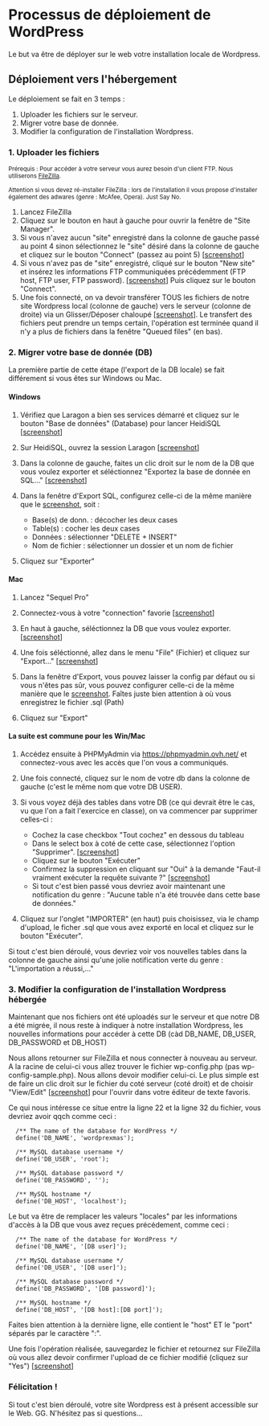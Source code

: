 # Processus de déploiement de WordPress
Le but va être de déployer sur le web votre installation locale de Wordpress.

## Déploiement vers l'hébergement

Le déploiement se fait en 3 temps :
1. Uploader les fichiers sur le serveur.
2. Migrer votre base de donnée.
3. Modifier la configuration de l'installation Wordpress.

### 1. Uploader les fichiers

<small>Prérequis : Pour accéder à votre serveur vous aurez besoin d'un client FTP. Nous utiliserons [FileZilla](https://filezilla-project.org/download.php?type=client). </small>

<small>Attention si vous devez ré-installer FileZilla : lors de l'installation il vous propose d'installer également des adwares (genre : McAfee, Opera). Just Say No.</small>

1. Lancez FileZilla
2. Cliquez sur le bouton en haut à gauche pour ouvrir la fenêtre de "Site Manager".
3. Si vous n'avez aucun "site" enregistré dans la colonne de gauche passé au point 4 sinon sélectionnez le "site" désiré dans la colonne de gauche et cliquez sur le bouton "Connect" (passez au point 5) [<a href="github/screenshots/ftp_01.png" target="_blank">screenshot</a>]
4. Si vous n'avez pas de "site" enregistré, cliqué sur le bouton "New site" et insérez les informations FTP communiquées précédemment (FTP host, FTP user, FTP password). [<a href="github/screenshots/ftp_02.png" target="_blank">screenshot</a>] Puis cliquez sur le bouton "Connect".
5. Une fois connecté, on va devoir transférer TOUS les fichiers de notre site Wordpress local (colonne de gauche) vers le serveur (colonne de droite) via un Glisser/Déposer chaloupé [<a href="github/screenshots/ftp_03.png" target="_blank">screenshot</a>]. Le transfert des fichiers peut prendre un temps certain, l'opération est terminée quand il n'y a plus de fichiers dans la fenêtre "Queued files" (en bas).

### 2. Migrer votre base de donnée (DB)

La première partie de cette étape (l'export de la DB locale) se fait différement si vous êtes sur Windows ou Mac.

#### Windows

1. Vérifiez que Laragon a bien ses services démarré et cliquez sur le bouton "Base de données" (Database) pour lancer HeidiSQL [<a href="github/screenshots/win_01.png" target="_blank">screenshot</a>]

2. Sur HeidiSQL, ouvrez la session Laragon [<a href="github/screenshots/win_02.png" target="_blank">screenshot</a>]

3. Dans la colonne de gauche, faites un clic droit sur le nom de la DB que vous voulez exporter et séléctionnez "Exportez la base de donnée en SQL..." [<a href="github/screenshots/win_03.png" target="_blank">screenshot</a>]

4. Dans la fenêtre d'Export SQL, configurez celle-ci de la même manière que le <a href="github/screenshots/win_04.png" target="_blank">screenshot</a>, soit : 
    - Base(s) de donn. : décocher les deux cases
    - Table(s) : cocher les deux cases
    - Données : sélectionner "DELETE + INSERT"
    - Nom de fichier : sélectionner un dossier et un nom de fichier

5. Cliquez sur "Exporter"

#### Mac

1. Lancez "Sequel Pro"

2. Connectez-vous à votre "connection" favorie [<a href="github/screenshots/mac_01.png" target="_blank">screenshot</a>]

3. En haut à gauche, séléctionnez la DB que vous voulez exporter. [<a href="github/screenshots/mac_02.png" target="_blank">screenshot</a>]

3. Une fois séléctionné, allez dans le menu "File" (Fichier) et cliquez sur "Export..." [<a href="github/screenshots/mac_03.png" target="_blank">screenshot</a>]

5. Dans la fenêtre d'Export, vous pouvez laisser la config par défaut ou si vous n'êtes pas sûr, vous pouvez configurer celle-ci de la même manière que le <a href="github/screenshots/mac_04.png" target="_blank">screenshot</a>. Faîtes juste bien attention à où vous enregistrez le fichier .sql (Path)

6. Cliquez sur "Export"

#### La suite est commune pour les Win/Mac

1. Accédez ensuite à PHPMyAdmin via https://phpmyadmin.ovh.net/ et connectez-vous avec les accès que l'on vous a communiqués.

2. Une fois connecté, cliquez sur le nom de votre db dans la colonne de gauche (c'est le même nom que votre DB USER).

3. Si vous voyez déjà des tables dans votre DB (ce qui devrait être le cas, vu que l'on a fait l'exercice en classe), on va commencer par supprimer celles-ci : 
    - Cochez la case checkbox "Tout cochez" en dessous du tableau 
    - Dans le select box à coté de cette case, sélectionnez l'option "Supprimer".  [<a href="github/screenshots/pma_01.png" target="_blank">screenshot</a>]
    - Cliquez sur le bouton "Exécuter"
    - Confirmez la suppression en cliquant sur "Oui" à la demande "Faut-il vraiment exécuter la requête suivante ?" [<a href="github/screenshots/pma_02.png" target="_blank">screenshot</a>]
    - Si tout c'est bien passé vous devriez avoir maintenant une notification du genre : "Aucune table n'a été trouvée dans cette base de données."
    
4. Cliquez sur l'onglet "IMPORTER" (en haut) puis choisissez, via le champ d'upload, le ficher .sql que vous avez exporté en local et cliquez sur le bouton "Exécuter". 

Si tout c'est bien déroulé, vous devriez voir vos nouvelles tables dans la colonne de gauche ainsi qu'une jolie notification verte du genre : "L'importation a réussi,..."

### 3. Modifier la configuration de l'installation Wordpress hébergée

Maintenant que nos fichiers ont été uploadés sur le serveur et que notre DB a été migrée, il nous reste à indiquer à notre installation Wordpress, les nouvelles informations pour accéder à cette DB (càd DB_NAME, DB_USER, DB_PASSWORD et DB_HOST)

Nous allons retourner sur FileZilla et nous connecter à nouveau au serveur. A la racine de celui-ci vous allez trouver le fichier wp-config.php (pas wp-config-sample.php). Nous allons devoir modifier celui-ci. Le plus simple est de faire un clic droit sur le fichier du coté serveur (coté droit) et de choisir "View/Edit" [<a href="github/screenshots/ftp_04.png" target="_blank">screenshot</a>] pour l'ouvrir dans votre éditeur de texte favoris. 

Ce qui nous intéresse ce situe entre la ligne 22 et la ligne 32 du fichier, vous devriez avoir qqch comme ceci :


      /** The name of the database for WordPress */
      define('DB_NAME', 'wordprexmas');
      
      /** MySQL database username */
      define('DB_USER', 'root');
      
      /** MySQL database password */
      define('DB_PASSWORD', '');
      
      /** MySQL hostname */
      define('DB_HOST', 'localhost');

Le but va être de remplacer les valeurs "locales" par les informations d'accès à la DB que vous avez reçues précédement, comme ceci :

      /** The name of the database for WordPress */
      define('DB_NAME', '[DB user]');
      
      /** MySQL database username */
      define('DB_USER', '[DB user]');
      
      /** MySQL database password */
      define('DB_PASSWORD', '[DB password]');
      
      /** MySQL hostname */
      define('DB_HOST', '[DB host]:[DB port]');
      
Faites bien attention à la dernière ligne, elle contient le "host" ET le "port" séparés par le caractère ":". 

Une fois l'opération réalisée, sauvegardez le fichier et retournez sur FileZilla où vous allez devoir confirmer l'upload de ce fichier modifié (cliquez sur "Yes") [<a href="github/screenshots/ftp_05.png" target="_blank">screenshot</a>]

### Félicitation !

Si tout c'est bien déroulé, votre site Wordpress est à présent accessible sur le Web. GG. N'hésitez pas si questions...